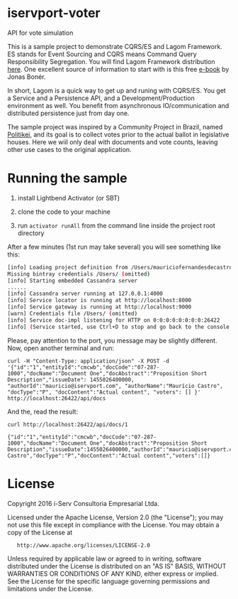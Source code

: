 # iservport-voter
API for vote simulation

This is a sample project to demonstrate CQRS/ES and Lagom Framework. ES stands for Event Sourcing and CQRS means 
Command Query Responsibility Segregation. You will find Lagom Framework distribution 
[here](http://www.lagomframework.com/). One excellent source of information to start with is this free 
[e-book](http://www.oreilly.com/programming/free/reactive-microservices-architecture.html) by Jonas Bonér.

In short, Lagom is a quick way to get up and runing with CQRS/ES. You get a Service and a Persistence API, and a 
Development/Production environment as well. You benefit from asynchronous IO/communication and distributed 
persistence just from day one.

The sample project was inspired by a Community Project in Brazil, named [Politikei](http://www.politikei.org/), and its 
goal is to collect votes prior to the actual ballot in legislative houses. Here we wiil only deal with documents and 
vote counts, leaving other use cases to the original application.

# Running the sample

1. install Lightbend Activator (or SBT)

1. clone the code to your machine

1. run `activator runAll` from the command line inside the project root directory


After a few minutes (1st run may take several) you will see something like this:

```bash
[info] Loading project definition from /Users/mauriciofernandesdecastro/workspace/iservport-voter/project
Missing bintray credentials /Users/ (omitted)
[info] Starting embedded Cassandra server
......
[info] Cassandra server running at 127.0.0.1:4000
[info] Service locator is running at http://localhost:8000
[info] Service gateway is running at http://localhost:9000
[warn] Credentials file /Users/ (omitted)
[info] Service doc-impl listening for HTTP on 0:0:0:0:0:0:0:0:26422
[info] (Service started, use Ctrl+D to stop and go back to the console...)

```

Please, pay attention to the port, you message may be slightly different. Now, open another terminal and run:

```curl
curl -H "Content-Type: application/json" -X POST -d '{"id":"1","entityId":"cmcwb","docCode":"07-287-1000","docName":"Document One","docAbstract":"Proposition Short Description","issueDate": 1455026400000, "authorId":"mauricio@iservport.com", "authorName":"Maurício Castro", "docType":"P", "docContent":"Actual content", "voters": [] }' http://localhost:26422/api/docs
```

And the, read the result:

```curl
curl http://localhost:26422/api/docs/1

{"id":"1","entityId":"cmcwb","docCode":"07-287-1000","docName":"Document One","docAbstract":"Proposition Short Description","issueDate":1455026400000,"authorId":"mauricio@iservport.com","authorName":"Maurício Castro","docType":"P","docContent":"Actual content","voters":[]}
``` 

# License

Copyright 2016 i-Serv Consultoria Empresarial Ltda.

   Licensed under the Apache License, Version 2.0 (the "License");
   you may not use this file except in compliance with the License.
   You may obtain a copy of the License at

       http://www.apache.org/licenses/LICENSE-2.0

   Unless required by applicable law or agreed to in writing, software
   distributed under the License is distributed on an "AS IS" BASIS,
   WITHOUT WARRANTIES OR CONDITIONS OF ANY KIND, either express or implied.
   See the License for the specific language governing permissions and
   limitations under the License.
